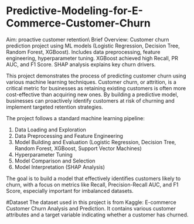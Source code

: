 # Predictive-Modeling-for-E-Commerce-Customer-Churn
Aim: proactive customer retention\\
Brief Overview: Customer churn prediction project using ML models (Logistic Regression, Decision Tree, Random Forest, XGBoost). Includes data preprocessing, feature engineering, hyperparameter tuning. XGBoost achieved high Recall, PR AUC, and F1 Score. SHAP analysis explains key churn drivers. 

This project demonstrates the process of predicting customer churn using various machine learning techniques. Customer churn, or attrition, is a critical metric for businesses as retaining existing customers is often more cost-effective than acquiring new ones. By building a predictive model, businesses can proactively identify customers at risk of churning and implement targeted retention strategies.

The project follows a standard machine learning pipeline:
1. Data Loading and Exploration
2. Data Preprocessing and Feature Engineering
3. Model Building and Evaluation (Logistic Regression, Decision Tree, Random Forest, XGBoost, Support Vector Machines)
4. Hyperparameter Tuning
5. Model Comparison and Selection
6. Model Interpretation (SHAP Analysis)

The goal is to build a model that effectively identifies customers likely to churn, with a focus on metrics like Recall, Precision-Recall AUC, and F1 Score, especially important for imbalanced datasets.

#Dataset
The dataset used in this project is from Kaggle: E-commerce Customer Churn Analysis and Prediction. It contains various customer attributes and a target variable indicating whether a customer has churned.
